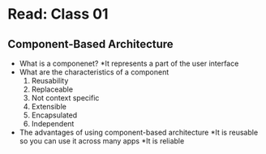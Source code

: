 # Read: Class 01

## Component-Based Architecture

- What is a componenet?
  *It represents a part of the user interface
- What are the characteristics of a component
  1. Reusability
  2. Replaceable
  3. Not context specific
  4. Extensible
  5. Encapsulated
  6. Independent
- The advantages of using component-based architecture
  *It is reusable so you can use it across many apps
  *It is reliable
